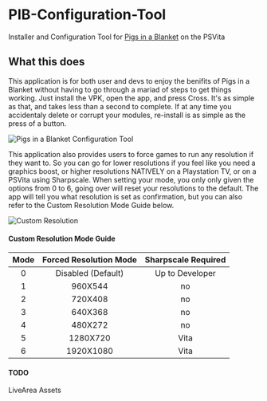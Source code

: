 # PIB-Configuration-Tool
Installer and Configuration Tool for [Pigs in a Blanket](https://github.com/SonicMastr/Pigs-In-A-Blanket) on the PSVita

## What this does
This application is for both user and devs to enjoy the benifits of Pigs in a Blanket without having to go through a mariad of steps to get things working. Just install the VPK, open the app, and press Cross. It's as simple as that, and takes less than a second to complete. If at any time you accidentaly delete or corrupt your modules, re-install is as simple as the press of a button. 

![Pigs in a Blanket Configuration Tool](https://cdn.discordapp.com/attachments/692425410142666764/771564600810274816/unknown.png)

This application also provides users to force games to run any resolution if they want to. So you can go for lower resolutions if you feel like you need a graphics boost, or higher resolutions NATIVELY on a Playstation TV, or on a PSVita using Sharpscale. When setting your mode, you only only given the options from 0 to 6, going over will reset your resolutions to the default. The app will tell you what resolution is set as confirmation, but you can also refer to the Custom Resolution Mode Guide below.

![Custom Resolution](https://cdn.discordapp.com/attachments/692425410142666764/771564846219132958/unknown.png)

#### Custom Resolution Mode Guide

|Mode|Forced Resolution Mode|Sharpscale Required|
|:-:|:-:|:-:|
|0|Disabled (Default)|Up to Developer|
|1|960X544|no|
|2|720X408|no|
|3|640X368|no|
|4|480X272|no|
|5|1280X720|Vita|
|6|1920X1080|Vita|

#### TODO
LiveArea Assets
